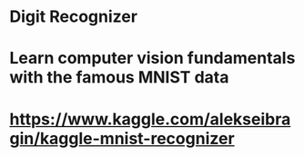# Digit Recognizer
# Learn computer vision fundamentals with the famous MNIST data

# https://www.kaggle.com/alekseibragin/kaggle-mnist-recognizer
